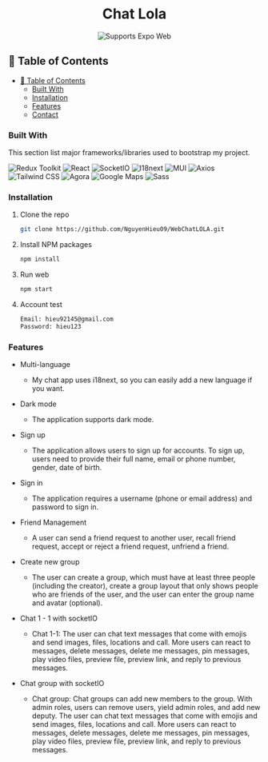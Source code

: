 <h1 align="center">
  Chat Lola
  <br>
</h1>
<p align="center">
    <!-- Web -->
    <img alt="Supports Expo Web" longdesc="Supports Expo Web" src="https://img.shields.io/badge/web-000.svg?style=flat-square&logo=GOOGLE-CHROME&labelColor=4285F4&logoColor=fff" />
</p>

## 🚩 Table of Contents

-   [🚩 Table of Contents](#-table-of-contents)
    -   [Built With](#built-with)
    -   [Installation](#installation)
    -   [Features](#features)
    -   [Contact](#contact)

### Built With

This section list major frameworks/libraries used to bootstrap my project.

![Redux Toolkit](https://img.shields.io/badge/Redux_Toolkit-764ABC.svg?style=for-the-badge&logo=redux&logoColor=white)
![React](https://img.shields.io/badge/react-%2320232a.svg?logo=react&logoColor=%2361DAFB&style=for-the-badge)
![SocketIO](https://img.shields.io/badge/Socket.io-010101.svg?style=for-the-badge&logo=socketdotio&logoColor=white)
![I18next](https://img.shields.io/badge/i18next-26A69A.svg?style=for-the-badge&logo=i18next&logoColor=white)
![MUI](https://img.shields.io/badge/Material_UI-0081CB.svg?style=for-the-badge&logo=material-ui&logoColor=white)
![Axios](https://img.shields.io/badge/Axios-FF0000.svg?style=for-the-badge&logo=axios&logoColor=white)
![Tailwind CSS](https://img.shields.io/badge/Tailwind_CSS-38B2AC.svg?style=for-the-badge&logo=tailwind-css&logoColor=white)
![Agora](https://img.shields.io/badge/Agora-02569B.svg?style=for-the-badge&logo=agora&logoColor=white)
![Google Maps](https://img.shields.io/badge/Google_Maps-4285F4.svg?style=for-the-badge&logo=google-maps&logoColor=white)
![Sass](https://img.shields.io/badge/Sass-CC6699.svg?style=for-the-badge&logo=sass&logoColor=white)

### Installation

1. Clone the repo
    ```sh
    git clone https://github.com/NguyenHieu09/WebChatLOLA.git
    ```
2. Install NPM packages
    ```sh
    npm install
    ```
3. Run web
    ```sh
    npm start
    ```
4. Account test
    ```sh
    Email: hieu92145@gmail.com
    Password: hieu123
    ```
### Features

-   Multi-language

    -   My chat app uses i18next, so you can easily add a new language if you want.

-   Dark mode

    -   The application supports dark mode.

-   Sign up

    -   The application allows users to sign up for accounts. To sign up, users need to provide their full name, email or phone number, gender, date of birth.

-   Sign in

    -   The application requires a username (phone or email address) and password to sign in.

-   Friend Management

    -   A user can send a friend request to another user, recall friend request, accept or reject a friend request, unfriend a friend.

-   Create new group

    -   The user can create a group, which must have at least three people (including the creator), create a group layout that only shows people who are friends of the user, and the user can enter the group name and avatar (optional).

-   Chat 1 - 1 with socketIO

    -   Chat 1-1: The user can chat text messages that come with emojis and send images, files, locations and call. More users can react to messages, delete messages, delete me messages, pin messages, play video files, preview file, preview link, and reply to previous messages.

-   Chat group with socketIO
    -   Chat group: Chat groups can add new members to the group. With admin roles, users can remove users, yield admin roles, and add new deputy. The user can chat text messages that come with emojis and send images, files, locations and call. More users can react to messages, delete messages, delete me messages, pin messages, play video files, preview file, preview link, and reply to previous messages.
